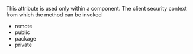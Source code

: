 This attribute is used only within a component.
The client security context from which the method can be invoked

- remote
- public
- package
- private
